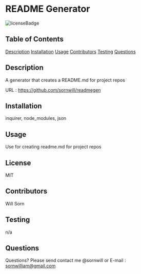 # README Generator

  ![licenseBadge](https://img.shields.io/badge/license-MIT-brightgreen)

  ## Table of Contents 

  [Description](#description)
  [Installation](#installation)
  [Usage](#usage)
  [Contributors](#contributors)
  [Testing](#testing)
  [Questions](#questions)


  ## Description 
  A generator  that creates a README.md  for project repos 

  URL : https://github.com/sornwill/readmegen

  ## Installation
  inquirer, node_modules, json 

  ## Usage
  Use for creating readme.md for project repos 

  ## License
  MIT 

  ## Contributors
  Will Sorn 

  ## Testing
  n/a 

  ## Questions
  Questions? Please send contact me @sornwill or E-mail : sornwilliam@gmail.com